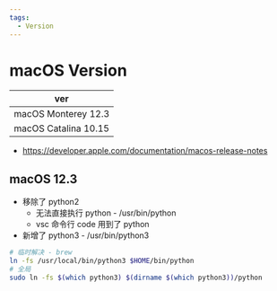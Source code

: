 ```yaml
---
tags:
  - Version
---
```


# macOS Version

| ver                  |
| -------------------- |
| macOS Monterey 12.3  |
| macOS Catalina 10.15 |

- https://developer.apple.com/documentation/macos-release-notes

## macOS 12.3

- 移除了 python2
  - 无法直接执行 python - /usr/bin/python
  - vsc 命令行 code 用到了 python
- 新增了 python3 - /usr/bin/python3

```bash
# 临时解决 - brew
ln -fs /usr/local/bin/python3 $HOME/bin/python
# 全局
sudo ln -fs $(which python3) $(dirname $(which python3))/python
```
